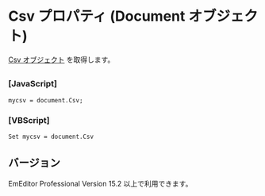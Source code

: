# Csv プロパティ (Document オブジェクト)

[Csv オブジェクト](../csv/index) を取得します。

## 

### \[JavaScript\]

```
mycsv = document.Csv;
```

### \[VBScript\]

```
Set mycsv = document.Csv
```

## バージョン

EmEditor Professional Version 15.2 以上で利用できます。

